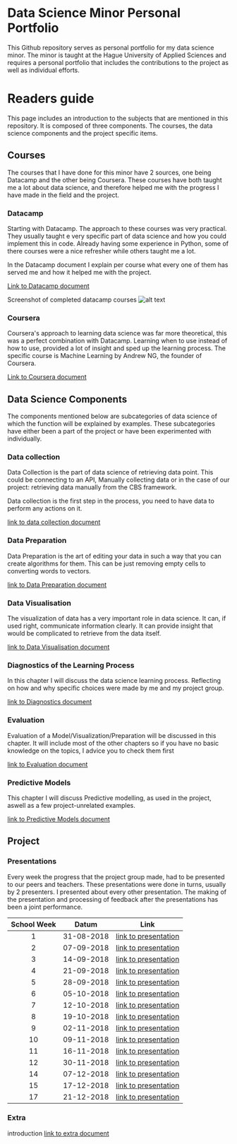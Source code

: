 # Data Science Minor Personal Portfolio
This Github repository serves as personal portfolio for my data science minor. The minor is taught at 
the Hague University of Applied Sciences and requires a personal portfolio that includes the contributions
to the project as well as individual efforts. 

# Readers guide 
This page includes an introduction to the subjects that are mentioned in this repository. 
It is composed of three components. The courses, the data science components and the project specific items. 


## Courses
The courses that I have done for this minor have 2 sources, one being Datacamp and the other being Coursera. 
These courses have both taught me a lot about data science, and therefore helped me with the progress I have 
made in the field and the project.

### Datacamp
Starting with Datacamp. The approach to these courses was very practical. 
They usually taught e very specific part of data science and how you could implement this in code. 
Already having some experience in Python, some of there courses were a nice refresher 
while others taught me a lot.

In the Datacamp document I explain per course what every one of 
them has served me and how it helped me with the project.

[Link to Datacamp document](Courses/Datacamp.md)

Screenshot of completed datacamp courses
![alt text](Resources/Images/CompletedDatacamp.png "Completed Datacamp Courses")
<br>

### Coursera 
Coursera's approach to learning data science was far more theoretical, this was a perfect combination with 
Datacamp. Learning when to use instead of how to use, provided a lot of insight and sped up the 
learning process. The specific course is Machine Learning by Andrew NG, the founder of Coursera. 

[Link to Coursera document](Courses/Coursera.md)<br>


## Data Science Components
The components mentioned below are subcategories of data science
of which the function will be explained by examples. These subcategories have either been a part of 
the project or have been experimented with individually. 

### Data collection 
Data Collection is the part of data science of retrieving data point. This could be connecting to an API, 
Manually collecting data or in the case of our project: retrieving data manually from the CBS framework.

Data collection is the first step in the process, you need to have data to perform any actions on it. 

[link to data collection document](Examples/Data%20Collection.md)<br>

### Data Preparation
Data Preparation is the art of editing your data in such a way that you can create algorithms for them. 
This can be just removing empty cells to converting words to vectors.

[link to Data Preparation document](Examples/Data%20Preparation.md)<br>

### Data Visualisation
The visualization of data has a very important role in data science. 
It can, if used right, communicate information clearly. 
It can provide insight that would be complicated to retrieve from the data itself.

[link to Data Visualisation document](Examples/Data%20Visualisation.md)<br>

### Diagnostics of the Learning Process
In this chapter I will discuss the data science learning process. 
Reflecting on how and why specific choices were made by me and my project group.

[link to Diagnostics document](Examples/Diagnostics%20of%20the%20Learning%20Process.md)<br>

### Evaluation
Evaluation of a Model/Visualization/Preparation will be discussed in this chapter. It will include most 
of the other chapters so if you have no basic knowledge on the topics, I advice you to check them first

[link to Evaluation document](Examples/Evaluation.md)<br>

### Predictive Models
This chapter I will discuss Predictive modelling, as used in the project, aswell as a few project-unrelated examples.

[link to Predictive Models document](Examples/Predictive%20Models.md)<br>


## Project
### Presentations
Every week the progress that the project group made, had to be presented to our peers and teachers. 
These presentations were done in turns, usually by 2 presenters. I presented about every other
presentation. The making of the presentation and processing of feedback after the presentations has 
been a joint performance. 

School Week | Datum | Link
:---:       |:---:  |:---:
1   | 31-08-2018 | [link to presentation](https://github.com/Janlorie/DataScienceMinor/tree/master/Resources/Presentations/2018.08.31%C%Presentatie%intro.pptx)
2   | 07-09-2018 | [link to presentation](https://github.com/Janlorie/DataScienceMinor/tree/master/Resources/Presentations/2018.09.07%C%Presentatie.pptx)
3   | 14-09-2018 | [link to presentation](https://github.com/Janlorie/DataScienceMinor/tree/master/Resources/Presentations/2018.09.14%C%Presentatie.pptx)
4   | 21-09-2018 | [link to presentation](https://github.com/Janlorie/DataScienceMinor/tree/master/Resources/Presentations/2018.09.21%C%Presentatie.pptx)
5   | 28-09-2018 | [link to presentation](https://github.com/Janlorie/DataScienceMinor/tree/master/Resources/Presentations/2018.09.28%C%Presentatie.pptx)
6   | 05-10-2018 | [link to presentation](https://github.com/Janlorie/DataScienceMinor/tree/master/Resources/Presentations/2018.10.05%C%Presentatie.pptx)
7   | 12-10-2018 | [link to presentation](https://github.com/Janlorie/DataScienceMinor/tree/master/Resources/Presentations/2018.10.12%C%Presentatie.pptx)
8   | 19-10-2018 | [link to presentation](https://github.com/Janlorie/DataScienceMinor/tree/master/Resources/Presentations/2018.10.19%C%Presentatie.pptx)
9   | 02-11-2018 | [link to presentation](https://github.com/Janlorie/DataScienceMinor/tree/master/Resources/Presentations/2018.11.02%C%Presentatie.pptx)
10  | 09-11-2018 | [link to presentation](https://github.com/Janlorie/DataScienceMinor/tree/master/Resources/Presentations/2018.11.09%C%Presentatie.pptx)
11  | 16-11-2018 | [link to presentation](https://github.com/Janlorie/DataScienceMinor/tree/master/Resources/Presentations/2018.11.16%C%Presentatie.pptx)
12  | 30-11-2018 | [link to presentation](https://github.com/Janlorie/DataScienceMinor/tree/master/Resources/Presentations/2018.11.30%C%Presentatie.pptx)
14  | 07-12-2018 | [link to presentation](https://github.com/Janlorie/DataScienceMinor/tree/master/Resources/Presentations/2018.12.07%C%Presentatie.pptx)
15  | 17-12-2018 | [link to presentation](https://github.com/Janlorie/DataScienceMinor/tree/master/Resources/Presentations/2018.12.17%C%Presentatie.pptx)
17  | 21-12-2018 | [link to presentation](https://github.com/Janlorie/DataScienceMinor/tree/master/Resources/Presentations/2018.12.21%C%Presentatie.pptx)


### Extra
introduction
[link to extra document](Examples/Other.md)